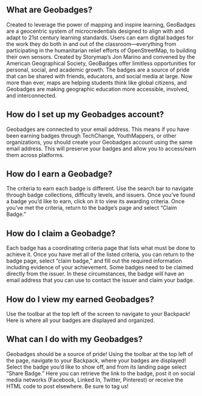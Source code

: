 ## What are Geobadges?
Created to leverage the power of mapping and inspire learning, GeoBadges are a geocentric system of microcredentials designed to align with and adapt to 21st century learning standards. Users can earn digital badges for the work they do both in and out of the classroom—everything from participating in the humanitarian relief efforts of OpenStreetMap, to building their own sensors. Created by Storymap’s Jon Marino and convened by the American Geographical Society, GeoBadges offer limitless opportunities for personal, social, and academic growth. The badges are a source of pride that can be shared with friends, educators, and social media at large. Now more than ever, maps are helping students think like global citizens, and Geobadges are making geographic education more accessible, involved, and interconnected.

## How do I set up my Geobadges account?
	 
Geobadges are connected to your email address. This means if you have been earning badges through TechChange, YouthMappers, or other organizations, you should create your Geobadges account using the same email address. This will preserve your badges and allow you to access/earn them across platforms. 

## How do I earn a Geobadge?
	 
The criteria to earn each badge is different. Use the search bar to navigate through badge collections, difficulty levels, and issuers. Once you’ve found a badge you’d like to earn, click on it to view its awarding criteria. Once you’ve met the criteria, return to the badge’s page and select “Claim Badge.”

## How do I claim a Geobadge?
	 
Each badge has a coordinating criteria page that lists what must be done to achieve it. Once you have met all of the listed criteria, you can return to the badge page, select “claim badge,” and fill out the required information including evidence of your achievement. Some badges need to be claimed directly from the issuer. In these circumstances, the badge will have an email address that you can use to contact the issuer and claim your badge. 

## How do I view my earned Geobadges?
	
Use the toolbar at the top left of the screen to navigate to your Backpack! Here is where all your badges are displayed and organized.

## What can I do with my Geobadges?
	
Geobadges should be a source of pride! Using the toolbar at the top left of the page, navigate to your Backpack, where your badges are displayed! Select the badge you’d like to show off, and from its landing page select “Share Badge.” Here you can retrieve the link to the badge, post it on social media networks (Facebook, Linked In, Twitter, Pinterest) or receive the HTML code to post elsewhere. Be sure to tag us!



